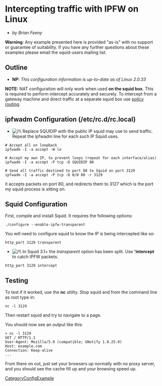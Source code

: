 # Intercepting traffic with IPFW on Linux

  - *by Brian Feeny*

**Warning**: Any example presented here is provided "as-is" with no
support or guarantee of suitability. If you have any further questions
about these examples please email the squid-users mailing list.

## Outline

  - **NP:** *This configuration information is up-to-date as of Linux
    2.0.33*

**NOTE:** NAT configuration will only work when used **on the squid
box**. This is required to perform intercept accurately and securely. To
intercept from a gateway machine and direct traffic at a separate squid
box use [policy
routing](/ConfigExamples/Intercept/IptablesPolicyRoute).

## ipfwadm Configuration (/etc/rc.d/rc.local)

  - ![/\!\\](https://wiki.squid-cache.org/wiki/squidtheme/img/alert.png)
    Replace SQUIDIP with the public IP squid may use to send traffic.
    Repeat the ipfwadm line for each such IP Squid uses.

<!-- end list -->

    # Accept all on loopback
    ipfwadm -I -a accept -W lo
    
    # Accept my own IP, to prevent loops (repeat for each interface/alias)
    ipfwadm -I -a accept -P tcp -D SQUIDIP 80
    
    # Send all traffic destined to port 80 to Squid on port 3129
    ipfwadm -I -a accept -P tcp -D 0/0 80 -r 3129

it accepts packets on port 80, and redirects them to 3127 which is the
port my squid process is sitting on.

## Squid Configuration

First, compile and install Squid. It requires the following options:

    ./configure --enable-ipfw-transparent

You will need to configure squid to know the IP is being intercepted
like so:

    http_port 3129 transparent

  - ![/\!\\](https://wiki.squid-cache.org/wiki/squidtheme/img/alert.png)
    In Squid 3.1+ the *transparent* option has been split. Use
    **'intercept** to catch IPFW packets.

<!-- end list -->

    http_port 3129 intercept

## Testing

To test if it worked, use the **nc** utility. Stop squid and from the
command line as root type in:

    nc -l 3129

Then restart squid and try to navigate to a page.

You should now see an output like this:

    > nc -l 3129
    GET / HTTP/1.1
    User-Agent: Mozilla/5.0 (compatible; GNotify 1.0.25.0)
    Host: example.com
    Connection: Keep-alive
    ...

From there on out, just set your browsers up normally with no proxy
server, and you should see the cache fill up and your browsing speed up.

[CategoryConfigExample](/CategoryConfigExample)
